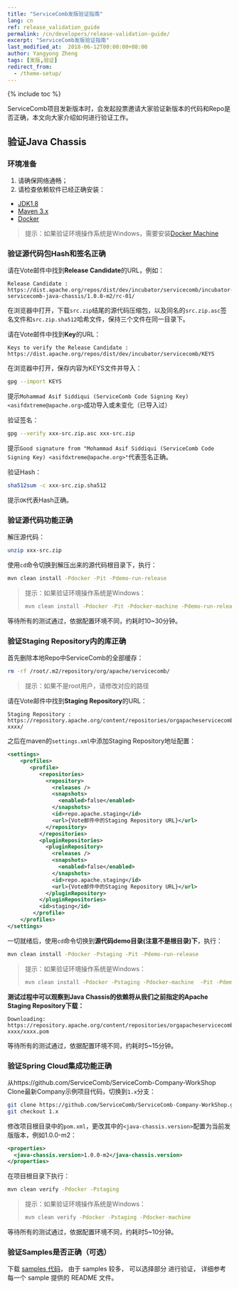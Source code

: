 ```yaml
---
title: "ServiceComb发版验证指南"
lang: cn
ref: release_validation_guide
permalink: /cn/developers/release-validation-guide/
excerpt: "ServiceComb发版验证指南"
last_modified_at:  2018-06-12T00:00:00+08:00
author: Yangyong Zheng
tags: [发版,验证]
redirect_from:
  - /theme-setup/
---
```


{% include toc %}

ServiceComb项目发新版本时，会发起投票邀请大家验证新版本的代码和Repo是否正确，本文向大家介绍如何进行验证工作。

## 验证Java Chassis
### 环境准备
1. 请确保网络通畅；
2. 请检查依赖软件已经正确安装：
* [JDK1.8](http://www.oracle.com/technetwork/java/javase/downloads/jdk8-downloads-2133151.html)
* [Maven 3.x](https://maven.apache.org/download.cgi)
* [Docker](https://www.docker.com/get-docker)

>提示：如果验证环境操作系统是Windows，需要安装[Docker Machine](https://docs.docker.com/machine/install-machine/)

### 验证源代码包Hash和签名正确
请在Vote邮件中找到**Release Candidate**的URL，例如：

```text
Release Candidate : https://dist.apache.org/repos/dist/dev/incubator/servicecomb/incubator-servicecomb-java-chassis/1.0.0-m2/rc-01/
```

在浏览器中打开，下载`src.zip`结尾的源代码压缩包，以及同名的`src.zip.asc`签名文件和`src.zip.sha512`哈希文件，保持三个文件在同一目录下。

请在Vote邮件中找到**Key**的URL：

```text
Keys to verify the Release Candidate : https://dist.apache.org/repos/dist/dev/incubator/servicecomb/KEYS
```

在浏览器中打开，保存内容为KEYS文件并导入：

```bash
gpg --import KEYS
```

提示`Mohammad Asif Siddiqui (ServiceComb Code Signing Key) <asifdxtreme@apache.org>`成功导入或未变化（已导入过）

验证签名：

```bash
gpg --verify xxx-src.zip.asc xxx-src.zip
```

提示`Good signature from "Mohammad Asif Siddiqui (ServiceComb Code Signing Key) <asifdxtreme@apache.org>"`代表签名正确。

验证Hash：

```bash
sha512sum -c xxx-src.zip.sha512
```

提示`OK`代表Hash正确。

### 验证源代码功能正确
解压源代码：

```bash
unzip xxx-src.zip
```

使用`cd`命令切换到解压出来的源代码根目录下，执行：

```bash
mvn clean install -Pdocker -Pit -Pdemo-run-release
```

>提示：如果验证环境操作系统是Windows：
>```bash
>mvn clean install -Pdocker -Pit -Pdocker-machine -Pdemo-run-release
>```

等待所有的测试通过，依据配置环境不同，约耗时10~30分钟。

### 验证Staging Repository内的库正确
首先删除本地Repo中ServiceComb的全部缓存：

```bash
rm -rf /root/.m2/repository/org/apache/servicecomb/
```

>提示：如果不是root用户，请修改对应的路径

请在Vote邮件中找到**Staging Repository**的URL：

```text
Staging Repository : https://repository.apache.org/content/repositories/orgapacheservicecomb-xxxx/
```

之后在maven的`settings.xml`中添加Staging Repository地址配置：

```xml
<settings>
	<profiles>
	   <profile>
		  <repositories>
			<repository>
			  <releases />
			  <snapshots>
				<enabled>false</enabled>
			  </snapshots>
			  <id>repo.apache.staging</id>
			  <url>{Vote邮件中的Staging Repository URL}</url>
			</repository>
		  </repositories>
		  <pluginRepositories>
			<pluginRepository>
			  <releases />
			  <snapshots>
				<enabled>false</enabled>
			  </snapshots>
			  <id>repo.apache.staging</id>
			  <url>{Vote邮件中的Staging Repository URL}</url>
			</pluginRepository>
		  </pluginRepositories>
		  <id>staging</id>
		</profile>
	</profiles>
</settings>
```

一切就绪后，使用`cd`命令切换到**源代码demo目录(注意不是根目录)下**，执行：

```bash
mvn clean install -Pdocker -Pstaging -Pit -Pdemo-run-release
```

>提示：如果验证环境操作系统是Windows：
>```bash
>mvn clean install -Pdocker -Pstaging -Pdocker-machine  -Pit -Pdemo-run-release
>```

**测试过程中可以观察到Java Chassis的依赖将从我们之前指定的Apache Staging Repository下载：**

```text
Downloading: https://repository.apache.org/content/repositories/orgapacheservicecomb-xxxx/xxxx.pom
```

等待所有的测试通过，依据配置环境不同，约耗时5~15分钟。

### 验证Spring Cloud集成功能正确
从https://github.com/ServiceComb/ServiceComb-Company-WorkShop Clone最新Company示例项目代码，切换到`1.x`分支：

```bash
git clone https://github.com/ServiceComb/ServiceComb-Company-WorkShop.git
git checkout 1.x
```

修改项目根目录中的`pom.xml`，更改其中的`<java-chassis.version>`配置为当前发版版本，例如1.0.0-m2：

```xml
<properties>
  <java-chassis.version>1.0.0-m2</java-chassis.version>
</properties>
```

在项目根目录下执行：

```bash
mvn clean verify -Pdocker -Pstaging
```

>提示：如果验证环境操作系统是Windows：
>```bash
>mvn clean verify -Pdocker -Pstaging -Pdocker-machine
>```

等待所有的测试通过，依据配置环境不同，约耗时5~10分钟。

### 验证Samples是否正确（可选）

下载 [samples 代码](https://github.com/apache/servicecomb-samples)， 由于 samples 较多， 可以选择部分
进行验证， 详细参考每一个 sample 提供的 README 文件。
 
